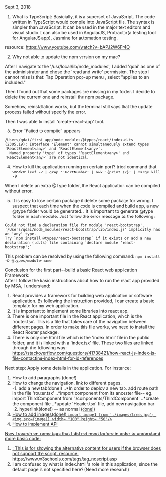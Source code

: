 Sept 3, 2018

1. What is TypeScript:
	Basicially, it is a superset of JavaScript. The code written in TypeScript would compile into JavaScript file. The syntax is simpler than JavaScript. It can be used in the major text editors and visual studio.It can also be used in AngularJS, Protractor(a testing tool for AngularJS app), Jasmine for automation testing. 
	
resource: https://www.youtube.com/watch?v=bAPJ2W6Fr4Q

2. Why not able to update the npm version on my mac? 

After I navigate to the '/usr/local/lib/node_modules', I added 'qdai' as one of the administrator and chose the 'read and write' permission.
The step I cannot miss is that: Tap Operation pop-up menu , select "applies to an included."

Then I found out that some packages are missing in my folder. I decide to delete the current one and reinstall the npm package.

Somehow, reinstallation works, but the terminal still says that the update process failed without specify the error. 

Then I was able to install 'create-react-app' tool. 

3. Error "Failed to compile" appears

```
/Users/qdai/first_app/node_modules/@types/react/index.d.ts
(2305,19): Interface 'Element' cannot simultaneously extend types 'ReactElement<any>' and 'ReactElement<any>'.
  Named property 'type' of types 'ReactElement<any>' and 'ReactElement<any>' are not identical.
```

4. How to kill the application running on certain port? 
tried command that works: 
```lsof -P | grep ':PortNumber' | awk '{print $2}' | xargs kill -9```

When I delete an extra @Type folder, the React application can be compiled without error. 

5. It is easy to lose certain package if delete some package for wrong. I suspect that each time when the code is compiled and build app, a new @type folder would be generated...
It is important to generate @type folder in each module. Just follow the error message as the following: 

```
Could not find a declaration file for module 'react-bootstrap'. '/Users/qdai/node_modules/react-bootstrap/lib/index.js' implicitly has an 'any' type.
Try `npm install @types/react-bootstrap` if it exists or add a new declaration (.d.ts) file containing `declare module 'react-bootstrap';`
```
This problem can be resolved by using the following command: 
	```npm install -D @types/module-name```
	
	
Conclusion for the first part--build a basic React web application Framework:	
After I follow the basic instructions about how to run the react app provided by MSA, I understand:
1) React provides a framework for building web application or software application. By following the instruction provided, I can create a basic template for my web application. 
2) It is important to implement some libraries into react app. 
3) There is one important file in the React application, which is the 'router.tsx'. This is a file that takes care of the navigation between different pages. In order to make this file works, we need to install the React Router package. 
4) There is only one html file which is the 'index.html' file in the public folder, and it is linked with a 'index.tsx' file. These two files are linked through the following way:
https://stackoverflow.com/questions/41738421/how-react-js-index-js-file-contacting-index-html-for-id-references

Next step: Apply some details in the application. For instance:
1) How to add paragraphs (done!)
2) How to change the navigation. link to different pages.  
-1. add a new tab(done!)
			..*In order to deploy a new tab. add route path in the file 'router.tsx'
			..*import component from its ancester file-- eg. import ThirdComponent from './components/ThirdComponent'
			..*create the component file
			..*update 'Header.tsx' file, add new navigation bar
-2. hyperlink(done!) -- as normal <a href= "">(done!)
3) How to add images(done!)
		```
		import image1 from './images/tree.jpg';
		 <img src={image1} width= "100" height= "50"/>
		```
4) How to implement API


Now I search on some tags that I did not meet before in order to understand more basic code:
1) <noscript> : This is for showing the alternative content for users if the browser does not support the script. 
resource: https://www.w3schools.com/tags/tag_noscript.asp
2) I am confused by what is index.html 's role in this application, since the default page is not specified here? (Need more research) 







 